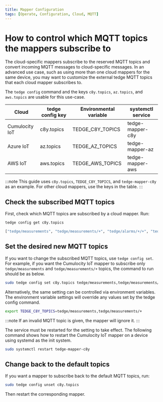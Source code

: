 ```yaml
---
title: Mapper Configuration
tags: [Operate, Configuration, Cloud, MQTT]
---
```


# How to control which MQTT topics the mappers subscribe to

The cloud-specific mappers subscribe to the reserved MQTT topics and convert incoming MQTT messages to cloud-specific messages.
In an advanced use case, such as using more than one cloud mappers for the same device,
you may want to customize the external tedge MQTT topics that each cloud mapper subscribes to.

The `tedge config` command and the keys `c8y.topics`, `az.topics`, and `aws.topics` are usable for this use-case.

| Cloud          | tedge config key | Environmental variable | systemctl service |
|----------------|------------------|------------------------|-------------------|
| Cumulocity IoT | c8y.topics       | TEDGE_C8Y_TOPICS       | tedge-mapper-c8y  |
| Azure IoT      | az.topics        | TEDGE_AZ_TOPICS        | tedge-mapper-az   |
| AWS IoT        | aws.topics       | TEDGE_AWS_TOPICS       | tedge-mapper-aws  |

:::note
This guide uses `c8y.topics`, `TEDGE_C8Y_TOPICS`, and `tedge-mapper-c8y` as an example.
For other cloud mappers, use the keys in the table.
:::

## Check the subscribed MQTT topics

First, check which MQTT topics are subscribed by a cloud mapper. Run:

```sh
tedge config get c8y.topics
```

```sh title="Output"
["tedge/measurements", "tedge/measurements/+", "tedge/alarms/+/+", "tedge/alarms/+/+/+", "tedge/events/+", "tedge/events/+/+", "tedge/health/+", "tedge/health/+/+"]
```

## Set the desired new MQTT topics

If you want to change the subscribed MQTT topics, use `tedge config set`.
For example, if you want the Cumulocity IoT mapper to subscribe only `tedge/measurements` and `tedge/measurements/+` topics,
the command to run should be as below.

```sh
sudo tedge config set c8y.topics tedge/measurements,tedge/measurements/+
```

Alternatively, the same setting can be controlled via environment variables.
The environment variable settings will override any values set by the tedge config command.

```sh
export TEDGE_C8Y_TOPICS=tedge/measurements,tedge/measurements/+
```

:::note
If an invalid MQTT topic is given, the mapper will ignore it.
:::

The service must be restarted for the setting to take effect.
The following command shows how to restart the Cumulocity IoT mapper on a device using systemd as the init system.

```sh
sudo systemctl restart tedge-mapper-c8y
```

## Change back to the default topics

If you want a mapper to subscribe back to the default MQTT topics, run:

```sh
sudo tedge config unset c8y.topics
```

Then restart the corresponding mapper.
